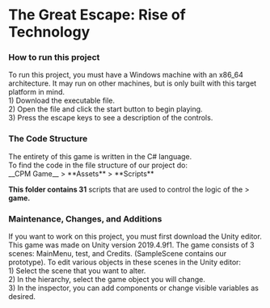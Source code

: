 <h1>The Great Escape: Rise of Technology</h1>  

<h3>How to run this project</h3>
 <p>To run this project, you must have a Windows machine with an x86_64 architecture.   
  It may run on other machines, but is only built with this target platform in mind.<br>  
    1) Download the executable file.<br>
    2) Open the file and click the start button to begin playing.<br>  
    3) Press the escape keys to see a description of the controls.<br>   

<h3>The Code Structure</h3>  
  The entirety of this game is written in the C# language.<br>   
  To find the code in the file structure of our project do:<br>
    __CPM Game__ > **Assets** > **Scripts**
  
  **This folder contains 31** scripts that are used to control the logic of the > **game.**   
  
<h3>Maintenance, Changes, and Additions</h3>  
  If you want to work on this project, you must first download the Unity editor.  
  This game was made on Unity version 2019.4.9f1.  
  The game consists of 3 scenes: MainMenu, test, and Credits. (SampleScene contains our prototype).  
  To edit various objects in these scenes in the Unity editor:<br>  
    1) Select the scene that you want to alter.<br>  
    2) In the hierarchy, select the game object you will change.<br>  
    3) In the inspector, you can add components or change visible variables as desired. </p>
